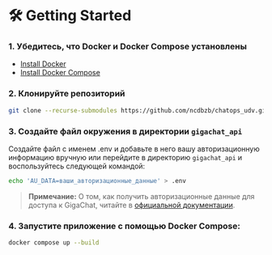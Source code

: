 # 🛠️ Getting Started


### 1. Убедитесь, что Docker и Docker Compose установлены

   - [Install Docker](https://docs.docker.com/get-docker/)
   - [Install Docker Compose](https://docs.docker.com/compose/install/)

### 2. Клонируйте репозиторий


   ```bash
   git clone --recurse-submodules https://github.com/ncdbzb/chatops_udv.git
   ```

### 3. Создайте файл окружения в директории `gigachat_api`
Создайте файл с именем .env и добавьте в него вашу авторизационную информацию вручную или перейдите в директорию `gigachat_api` и воспользуйтесь следующей командой:
   ```bash
   echo 'AU_DATA=ваши_авторизационные_данные' > .env
   ```

   > **Примечание:** О том, как получить авторизационные данные для доступа к GigaChat, читайте в [официальной документации](https://developers.sber.ru/docs/ru/gigachat/api/integration).

### 4. Запустите приложение с помощью Docker Compose:
   ```bash
   docker compose up --build
   ```